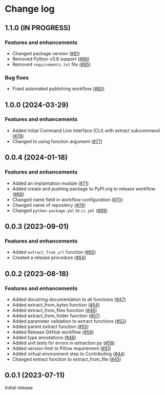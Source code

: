 # Change log

## 1.1.0 (IN PROGRESS)

### Features and enhancements

- Changed package version ([#81](https://github.com/Theia-Scientific/tspng/pull/81))
- Removed Python v3.8 support ([#86](https://github.com/Theia-Scientific/tspng/pull/86))
- Removed `requirements.txt` file ([#85](https://github.com/Theia-Scientific/tspng/pull/85))

### Bug fixes

- Fixed automated publishing workflow ([#80](https://github.com/Theia-Scientific/tspng/pull/80))

## 1.0.0 (2024-03-29)

### Features and enhancements

- Added initial Command Line Interface (CLI) with extract subcommand ([#78](https://github.com/Theia-Scientific/tspng/pull/78))
- Changed to using function argument ([#77](https://github.com/Theia-Scientific/tspng/pull/77))

## 0.0.4 (2024-01-18)

### Features and enhancements

- Added an implantation module ([#71](https://github.com/Theia-Scientific/tspng/pull/71))
- Added create and pushing package to PyPI.org to release workflow ([#68](https://github.com/Theia-Scientific/tspng/pull/68))
- Changed name field in workflow configuration ([#70](https://github.com/Theia-Scientific/tspng/pull/70))
- Changed name of repository ([#74](https://github.com/Theia-Scientific/tspng/pull/74))
- Changed `python-package.yml` to `ci.yml` ([#69](https://github.com/Theia-Scientific/tspng/pull/69))

## 0.0.3 (2023-09-01)

### Features and enhancements

- Added `extract_from_url` function ([#65](https://github.com/Theia-Scientific/theia-png/pull/65))
- Created a release procedure ([#64](https://github.com/Theia-Scientific/theia-png/pull/64))

## 0.0.2 (2023-08-18)

### Features and enhancements

- Added docstring documentation to all functions ([#47](https://github.com/Theia-Scientific/theia-png/pull/47))
- Added extract_from_bytes function ([#54](https://github.com/Theia-Scientific/theia-png/pull/54))
- Added extract_from_files function ([#46](https://github.com/Theia-Scientific/theia-png/pull/46))
- Added extract_from_folder function ([#57](https://github.com/Theia-Scientific/theia-png/pull/57))
- Added parameter validation to extract functions ([#52](https://github.com/Theia-Scientific/theia-png/pull/52))
- Added parent extract function ([#55](https://github.com/Theia-Scientific/theia-png/pull/55))
- Added Release GitHub workflow ([#59](https://github.com/Theia-Scientific/theia-png/pull/59))
- Added type annotations ([#48](https://github.com/Theia-Scientific/theia-png/pull/48))
- Added unit tests for errors in extraction.py ([#58](https://github.com/Theia-Scientific/theia-png/pull/58))
- Added version limit to Pillow requirement ([#61](https://github.com/Theia-Scientific/theia-png/pull/61))
- Added virtual environment step to Contributing ([#44](https://github.com/Theia-Scientific/theia-png/pull/44))
- Changed extract function to extract_from_file ([#45](https://github.com/Theia-Scientific/theia-png/pull/45))

## 0.0.1 (2023-07-11)

Initial release
